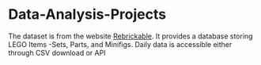 # Data-Analysis-Projects

The dataset is from the website [Rebrickable](https://rebrickable.com/downloads/). It provides a database storing LEGO Items -Sets, Parts, and Minifigs. Daily data is accessible either through CSV download or API
